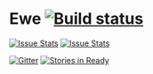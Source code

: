 # Ewe [![Build status](https://ci.appveyor.com/api/projects/status/1gkx02gyc67e4tas/branch/master?svg=true)](https://ci.appveyor.com/project/Telhar/ewe/branch/master)

[![Issue Stats](http://www.issuestats.com/github/BicycleStudio/Ewe/badge/pr?style=flat-square)](http://www.issuestats.com/github/BicycleStudio/Ewe) [![Issue Stats](http://www.issuestats.com/github/BicycleStudio/Ewe/badge/issue?style=flat-square)](http://www.issuestats.com/github/BicycleStudio/Ewe)

[![Gitter](https://badges.gitter.im/Join%20Chat.svg)](https://gitter.im/BicycleStudio/Ewe?utm_source=badge&utm_medium=badge&utm_campaign=pr-badge&utm_content=badge) [![Stories in Ready](https://badge.waffle.io/BicycleStudio/Ewe.png?label=ready&title=Ready)](https://waffle.io/BicycleStudio/Ewe)

